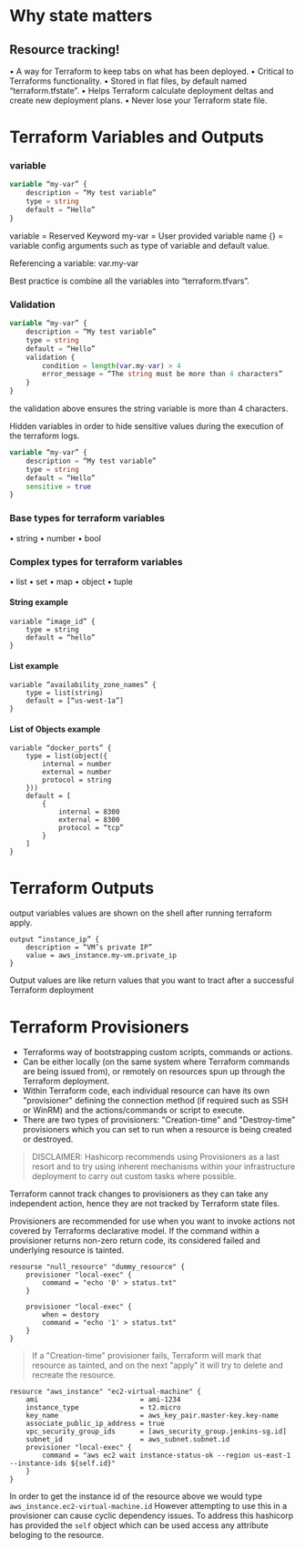 

# Why state matters
## Resource tracking!
• A way for Terraform to keep tabs on what has been deployed.
• Critical to Terraforms functionality.
• Stored in flat files, by default named “terraform.tfstate”.
• Helps Terraform calculate deployment deltas and create new deployment plans.
• Never lose your Terraform state file.

# Terraform Variables and Outputs

### variable
```tf
variable “my-var” {
	description = “My test variable”
	type = string
	default = “Hello”
}
```
variable = Reserved Keyword
my-var = User provided variable name
{} = variable config arguments such as type of variable and default value.

Referencing a variable: var.my-var

Best practice is combine all the variables into “terraform.tfvars”.

### Validation

```tf
variable “my-var” {
	description = “My test variable”
	type = string
	default = “Hello”
	validation {
		condition = length(var.my-var) > 4
		error_message = “The string must be more than 4 characters”
	}
}
```
the validation above ensures the string variable is more than 4 characters.

Hidden variables
in order to hide sensitive values during the execution of the terraform logs.
```tf
variable “my-var” {
	description = “My test variable”
	type = string
	default = “Hello”
	sensitive = true
}
```

### Base types for terraform variables
• string
• number
• bool

### Complex types for terraform variables
• list
• set
• map
• object
• tuple


#### String example
```hcl
variable “image_id” {
	type = string
	default = “hello”
}
```

#### List example
```hcl
variable “availability_zone_names” {
	type = list(string)
	default = [“us-west-1a”]
}
```

#### List of Objects example
```hcl
variable “docker_ports” {
	type = list(object({
		internal = number
		external = number
		protocol = string
	}))
	default = [
		{
			internal = 8300
			external = 8300
			protocol = “tcp”
		}
	]
}
```


# Terraform Outputs

output variables values are shown on the shell after running terraform apply.
```hcl
output “instance_ip” {
	description = “VM’s private IP”
	value = aws_instance.my-vm.private_ip
}
```
Output values are like return values that you want to tract after a successful Terraform deployment

# Terraform Provisioners

- Terraforms way of bootstrapping custom scripts, commands or actions.
- Can be either locally (on the same system where Terraform commands are being issued from), or remotely on resources spun up through the Terraform deployment.
- Within Terraform code, each individual resource can have its own "provisioner" defining the connection method (if required such as SSH or WinRM) and the actions/commands or script to execute.
- There are two types of provisioners: "Creation-time" and "Destroy-time" provisioners which you can set to run when a resource is being created or destroyed.

> DISCLAIMER: Hashicorp recommends using Provisioners as a last resort and to try using inherent mechanisms within your infrastructure deployment to carry out custom tasks where possible.

Terraform cannot track changes to provisioners as they can take any independent action, hence they are not tracked by Terraform state files.

Provisioners are recommended for use when you want to invoke actions not covered by Terraforms declarative model.
If the command within a provisioner returns non-zero return code, its considered failed and underlying resource is tainted.

```hcl
resourse "null_resource" "dummy_resource" {
    provisioner "local-exec" {
        command = "echo '0' > status.txt"
    }

    provisioner "local-exec" {
        when = destory
        command = "echo '1' > status.txt"
    }
}
```

> If a "Creation-time" provisioner fails, Terraform will mark that resource as tainted, and on the next "apply" it will try to delete and recreate the resource.

```hcl
resource "aws_instance" "ec2-virtual-machine" {
    ami                         = ami-1234
    instance_type               = t2.micro
    key_name                    = aws_key_pair.master-key.key-name
    associate_public_ip_address = true
    vpc_security_group_ids      = [aws_security_group.jenkins-sg.id]
    subnet_id                   = aws_subnet.subnet.id
    provisioner "local-exec" {
        command = "aws ec2 wait instance-status-ok --region us-east-1 --instance-ids ${self.id}"
    } 
}
```

In order to get the instance id of the resource above we would type `aws_instance.ec2-virtual-machine.id`
However attempting to use this in a provisioner can cause cyclic dependency issues. To address this hashicorp has provided the `self` object which can be used access any attribute beloging to the resource.